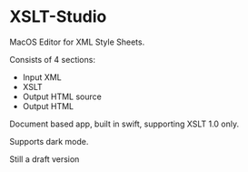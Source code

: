 # XSLT-Studio
MacOS Editor for XML Style Sheets.

Consists of 4 sections:
- Input XML
- XSLT
- Output HTML source
- Output HTML

Document based app, built in swift, supporting XSLT 1.0 only.

Supports dark mode.

Still a draft version

